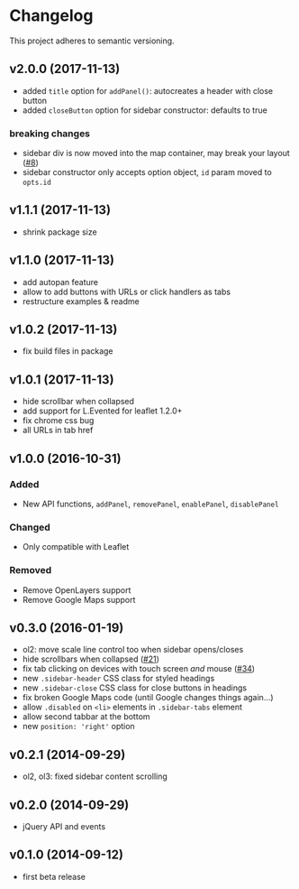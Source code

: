 # Changelog
This project adheres to semantic versioning.

## v2.0.0 (2017-11-13)
- added `title` option for `addPanel()`: autocreates a header with close button
- added `closeButton` option for sidebar constructor: defaults to true

### breaking changes
- sidebar div is now moved into the map container, may break your layout ([#8](https://github.com/nickpeihl/leaflet-sidebar-v2/issues/8))
- sidebar constructor only accepts option object, `id` param moved to `opts.id`

## v1.1.1 (2017-11-13)
- shrink package size

## v1.1.0 (2017-11-13)
- add autopan feature
- allow to add buttons with URLs or click handlers as tabs
- restructure examples & readme

## v1.0.2 (2017-11-13)
- fix build files in package

## v1.0.1 (2017-11-13)
- hide scrollbar when collapsed
- add support for L.Evented for leaflet 1.2.0+
- fix chrome css bug
- all URLs in tab href

## v1.0.0 (2016-10-31)
### Added
- New API functions, `addPanel`, `removePanel`, `enablePanel`, `disablePanel`

### Changed
- Only compatible with Leaflet

### Removed
- Remove OpenLayers support
- Remove Google Maps support


## v0.3.0 (2016-01-19)

- ol2: move scale line control too when sidebar opens/closes
- hide scrollbars when collapsed ([#21](https://github.com/Turbo87/sidebar-v2/issues/21))
- fix tab clicking on devices with touch screen *and* mouse ([#34](https://github.com/Turbo87/sidebar-v2/issues/35))
- new `.sidebar-header` CSS class for styled headings
- new `.sidebar-close` CSS class for close buttons in headings
- fix broken Google Maps code (until Google changes things again...)
- allow `.disabled` on `<li>` elements in `.sidebar-tabs` element
- allow second tabbar at the bottom
- new `position: 'right'` option


## v0.2.1 (2014-09-29)

- ol2, ol3: fixed sidebar content scrolling


## v0.2.0 (2014-09-29)

- jQuery API and events


## v0.1.0 (2014-09-12)

- first beta release
